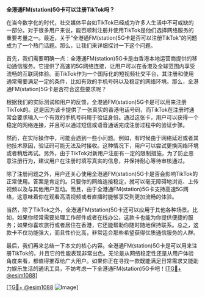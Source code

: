 **全港通FM(station)5G卡可以注册TikTok吗？**

在当今数字化的时代，社交媒体平台如TikTok已经成为许多人生活中不可或缺的一部分。对于很多用户来说，能否顺利注册并使用TikTok是他们选择网络服务的重要考量之一。最近，关于“全港通FM(station)5G卡是否可以注册TikTok”的问题成为了一个热门话题。那么，让我们来详细探讨一下这个问题。

首先，我们需要明确一点：全港通FM(station)5G卡是由香港本地运营商提供的移动通信服务。它提供了高速的5G网络连接，让用户可以在香港及全球范围内享受流畅的互联网体验。而TikTok作为一个国际化的短视频社交平台，其注册和使用通常需要满足一定的条件，比如有效的手机号码以及稳定的网络环境。那么，全港通FM(station)5G卡是否符合这些要求呢？

根据我们的实际测试和用户的反馈，全港通FM(station)5G卡是可以用来注册TikTok的。这是因为该卡提供了一张真实的香港电话号码，而TikTok在注册时通常会要求输入一个有效的手机号码用于验证身份。通过这张卡，用户可以获得一个稳定的网络连接，并且可以通过短信或语音通话完成注册过程中的验证步骤。

然而，在实际操作中，可能会遇到一些小问题。例如，有时候由于网络延迟或者其他技术原因，验证码可能无法及时接收。这种情况下，用户可以尝试更换网络环境或者稍后再试。另外，由于TikTok对新用户注册有一定的限制措施，为了防止恶意注册行为，建议用户在注册时填写真实的信息，并保持耐心等待审核通过。

除了注册问题之外，用户还关心使用全港通FM(station)5G卡是否会影响TikTok的正常使用。答案是肯定的。只要你的网络连接稳定，就可以毫无障碍地浏览、上传视频以及与其他用户互动。而且，由于全港通FM(station)5G卡支持高速5G网络，这意味着你在观看高清视频或者直播时能够享受到更加流畅的体验。

当然，除了TikTok之外，全港通FM(station)5G卡还可以应用于其他各种场景。比如，如果你经常需要处理工作邮件或者在线办公，这款卡也能为你提供便捷的服务；如果你喜欢旅行或者居住在香港，它还能帮助你随时随地保持联系。总之，这款卡不仅功能强大，而且性价比高，非常适合那些希望获得优质通信服务的人群。

最后，我们再来总结一下本文的核心内容。全港通FM(station)5G卡是可以用来注册TikTok的，并且它的性能表现非常出色。无论是从网络稳定性还是从用户体验角度来看，都值得推荐给广大用户。如果你正在寻找一款既能满足日常需求又能助力娱乐生活的通讯工具，不妨考虑一下全港通FM(station)5G卡吧！[[TG💪+ @esim1088](https://t.me/s/esim1088)]

[[TG💪+ @esim1088](https://t.me/s/esim1088) ![Image](https://i.postimg.cc/4NQfJmqS/Snipaste-2025-05-13-00-14-12.png)]